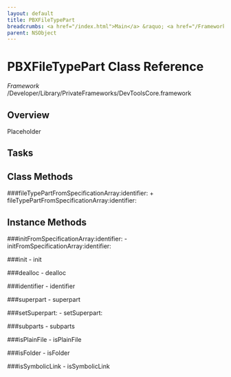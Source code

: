 ```yaml
---
layout: default
title: PBXFileTypePart
breadcrumbs: <a href="/index.html">Main</a> &raquo; <a href="/Frameworks.html">Framework</a> &raquo; <a href="/Frameworks/DevToolsCore.html">DevToolsCore</a> &raquo; PBXFileTypePart
parent: NSObject 
---
```

# PBXFileTypePart Class Reference

*Framework* /Developer/Library/PrivateFrameworks/DevToolsCore.framework

## Overview

Placeholder

## Tasks

## Class Methods

<a name="+fileTypePartFromSpecificationArray:identifier:"></a>
###fileTypePartFromSpecificationArray:identifier:
    + fileTypePartFromSpecificationArray:identifier:

## Instance Methods

<a name="-initFromSpecificationArray:identifier:"></a>
###initFromSpecificationArray:identifier:
    - initFromSpecificationArray:identifier:

<a name="-init"></a>
###init
    - init

<a name="-dealloc"></a>
###dealloc
    - dealloc

<a name="-identifier"></a>
###identifier
    - identifier

<a name="-superpart"></a>
###superpart
    - superpart

<a name="-setSuperpart:"></a>
###setSuperpart:
    - setSuperpart:

<a name="-subparts"></a>
###subparts
    - subparts

<a name="-isPlainFile"></a>
###isPlainFile
    - isPlainFile

<a name="-isFolder"></a>
###isFolder
    - isFolder

<a name="-isSymbolicLink"></a>
###isSymbolicLink
    - isSymbolicLink

